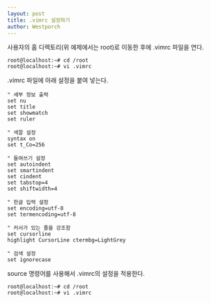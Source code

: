 ```yaml
---
layout: post
title: .vimrc 설정하기
author: Westporch
---
```

사용자의 홈 디렉토리(위 예제에서는 root)로 이동한 후에 .vimrc 파일을 연다.

```
root@localhost:~# cd /root
root@localhost:~# vi .vimrc
```
.vimrc 파일에 아래 설정을 붙여 넣는다.

```
" 세부 정보 출력
set nu 
set title
set showmatch
set ruler

" 색깔 설정
syntax on
set t_Co=256 

" 들여쓰기 설정
set autoindent
set smartindent
set cindent
set tabstop=4
set shiftwidth=4

" 한글 입력 설정
set encoding=utf-8
set termencoding=utf-8

" 커서가 있는 줄을 강조함
set cursorline
highlight CursorLine ctermbg=LightGrey

" 검색 설정
set ignorecase
```

source 명령어를 사용해서 .vimrc의 설정을 적용한다.

```
root@localhost:~# cd /root
root@localhost:~# vi .vimrc
```
